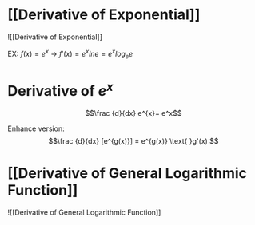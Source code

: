 # [[Derivative of Exponential]]

![[Derivative of Exponential]]

EX: 
$f(x) = e^x$ → $f'(x) = e^{x}lne = e^{x}log_{e}e$

# Derivative of $e^x$

$$\frac {d}{dx} e^{x}= e^x$$

Enhance version: 
$$\frac {d}{dx} [e^{g(x)}] = e^{g(x)} \text{ }g'(x) $$

# [[Derivative of General Logarithmic Function]]
![[Derivative of General Logarithmic Function]]
